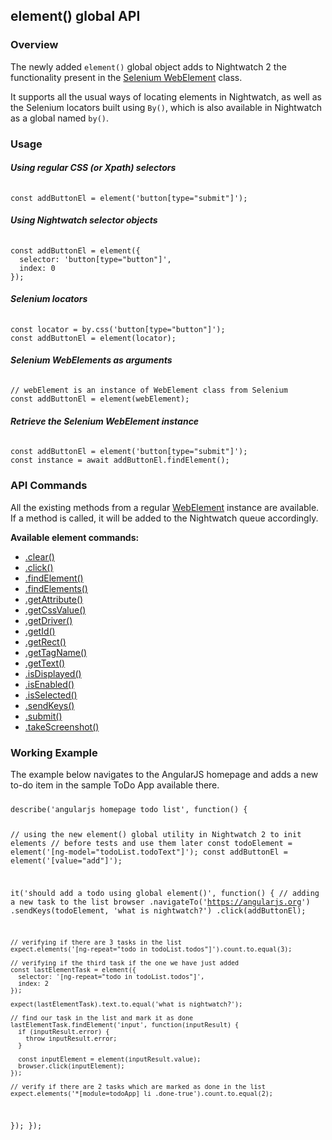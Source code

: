 ## element() global API

### Overview
The newly added `element()` global object adds to Nightwatch 2 the functionality present in the [Selenium WebElement](https://www.selenium.dev/selenium/docs/api/javascript/module/selenium-webdriver/index_exports_WebElement.html) class.

It supports all the usual ways of locating elements in Nightwatch, as well as the Selenium locators built using `By()`, which is also available in Nightwatch as a global named `by()`.

### Usage

##### Using regular CSS (or Xpath) selectors

<div class="sample-test" style="max-width:800px"><pre data-language="javascript" style="padding-top: 10px" class="language-javascript"><code class="language-javascript">const addButtonEl = element('button[type="submit"]');
</code></pre></div>

##### Using Nightwatch selector objects

<div class="sample-test" style="max-width:800px"><pre data-language="javascript" style="padding-top: 10px" class="language-javascript"><code class="language-javascript">const addButtonEl = element({
  selector: 'button[type="button"]',
  index: 0
});
</code></pre></div>

##### Selenium locators

<div class="sample-test" style="max-width:800px"><pre data-language="javascript" style="padding-top: 10px" class="language-javascript"><code class="language-javascript">const locator = by.css('button[type="button"]');
const addButtonEl = element(locator);
</code></pre></div>

##### Selenium WebElements as arguments

<div class="sample-test" style="max-width:800px"><pre data-language="javascript" style="padding-top: 10px" class="language-javascript"><code class="language-javascript">// webElement is an instance of WebElement class from Selenium
const addButtonEl = element(webElement);
</code></pre></div>

##### Retrieve the Selenium WebElement instance

<div class="sample-test" style="max-width:800px"><pre data-language="javascript" style="padding-top: 10px" class="language-javascript"><code class="language-javascript">const addButtonEl = element('button[type="submit"]');
const instance = await addButtonEl.findElement();   
</code></pre></div>


### API Commands
All the existing methods from a regular [WebElement](https://www.selenium.dev/selenium/docs/api/javascript/module/selenium-webdriver/index_exports_WebElement.html) instance are available. If a method is called, it will be added to the Nightwatch queue accordingly.

**Available element commands:**
- [.clear()](https://www.selenium.dev/documentation/webdriver/elements/interactions/#clear)
- [.click()](https://www.selenium.dev/documentation/webdriver/elements/interactions/#click)
- [.findElement()](https://www.selenium.dev/documentation/webdriver/elements/finders/#first-matching-element)
- [.findElements()](https://www.selenium.dev/documentation/webdriver/elements/finders/#all-matching-elements)
- [.getAttribute()](https://www.selenium.dev/documentation/webdriver/elements/information/#fetching-attributes-or-properties)
- [.getCssValue()](https://www.selenium.dev/documentation/webdriver/elements/information/#size-and-position)
- [.getDriver()](https://www.selenium.dev/selenium/docs/api/javascript/module/selenium-webdriver/index_exports_WebElement.html#getDriver)
- [.getId()](https://www.selenium.dev/selenium/docs/api/javascript/module/selenium-webdriver/index_exports_WebElement.html#getId)
- [.getRect()](https://www.selenium.dev/documentation/webdriver/elements/information/#size-and-position)
- [.getTagName()](https://www.selenium.dev/documentation/webdriver/elements/information/#tag-name)
- [.getText()](https://www.selenium.dev/documentation/webdriver/elements/information/#text-content)
- [.isDisplayed()](https://www.selenium.dev/documentation/webdriver/elements/information/#is-displayed)
- [.isEnabled()](https://www.selenium.dev/documentation/webdriver/elements/information/#is-enabled)
- [.isSelected()](https://www.selenium.dev/documentation/webdriver/elements/information/#is-selected)
- [.sendKeys()](https://www.selenium.dev/documentation/webdriver/elements/interactions/#send-keys)
- [.submit()](https://www.selenium.dev/documentation/webdriver/elements/interactions/#submit)
- [.takeScreenshot()](https://www.selenium.dev/selenium/docs/api/javascript/module/selenium-webdriver/index_exports_WebElement.html#takeScreenshot)

### Working Example

The example below navigates to the AngularJS homepage and adds a new to-do item in the sample ToDo App available there.

<div class="sample-test" style="max-width:800px"><pre data-language="javascript" style="padding-top: 10px" class="language-javascript"><code class="language-javascript">describe('angularjs homepage todo list', function() {

  // using the new element() global utility in Nightwatch 2 to init elements
  // before tests and use them later
  const todoElement = element('[ng-model="todoList.todoText"]');
  const addButtonEl = element('[value="add"]');

  it('should add a todo using global element()', function() {
    // adding a new task to the list
    browser
      .navigateTo('https://angularjs.org')
      .sendKeys(todoElement, 'what is nightwatch?')
      .click(addButtonEl);

    // verifying if there are 3 tasks in the list
    expect.elements('[ng-repeat="todo in todoList.todos"]').count.to.equal(3);

    // verifying if the third task if the one we have just added
    const lastElementTask = element({
      selector: '[ng-repeat="todo in todoList.todos"]',
      index: 2
    });

    expect(lastElementTask).text.to.equal('what is nightwatch?');

    // find our task in the list and mark it as done
    lastElementTask.findElement('input', function(inputResult) {
      if (inputResult.error) {
        throw inputResult.error;
      }

      const inputElement = element(inputResult.value);
      browser.click(inputElement);
    });

    // verify if there are 2 tasks which are marked as done in the list
    expect.elements('*[module=todoApp] li .done-true').count.to.equal(2);
  });
});
</code></pre></div>